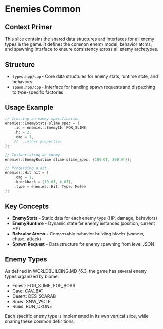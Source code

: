 # Enemies Common

## Context Primer
This slice contains the shared data structures and interfaces for all enemy types in the game. It defines the common enemy model, behavior atoms, and spawning interface to ensure consistency across all enemy archetypes.

## Structure
- `types.hpp/cpp` - Core data structures for enemy stats, runtime state, and behaviors
- `spawn.hpp/cpp` - Interface for handling spawn requests and dispatching to type-specific factories

## Usage Example
```cpp
// Creating an enemy specification
enemies::EnemyStats slime_spec = {
    .id = enemies::EnemyID::FOR_SLIME,
    .hp = 2,
    .dmg = 1,
    // ...other properties
};

// Instantiating an enemy
enemies::EnemyRuntime slime(slime_spec, {100.0f, 200.0f});

// Processing a hit
enemies::Hit hit = {
    .dmg = 1,
    .knockback = {10.0f, 0.0f},
    .type = enemies::Hit::Type::Melee
};
```

## Key Concepts
- **EnemyStats** - Static data for each enemy type (HP, damage, behaviors)
- **EnemyRuntime** - Dynamic state for enemy instances (position, current HP)
- **Behavior Atoms** - Composable behavior building blocks (wander, chase, attack)
- **Spawn Request** - Data structure for enemy spawning from level JSON

## Enemy Types
As defined in WORLDBUILDING.MD §5.3, the game has several enemy types organized by biome:
- Forest: FOR_SLIME, FOR_BOAR
- Cave: CAV_BAT
- Desert: DES_SCARAB
- Snow: SNW_WOLF
- Ruins: RUN_DRONE

Each specific enemy type is implemented in its own vertical slice, while sharing these common definitions. 
